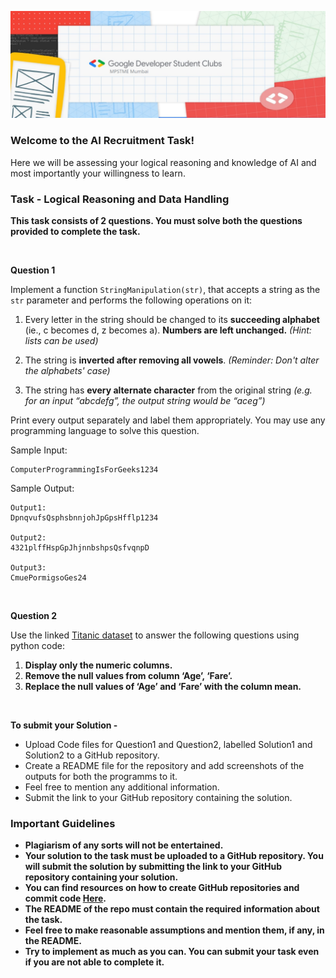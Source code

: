 ![](https://raw.githubusercontent.com/GDSC-NMIMS-MPSTME-Mumbai/AI-Recruitment-Task-22/main/GDSC%20MPSTME%20logo.png)
### Welcome to the AI Recruitment Task!

Here we will be assessing your logical reasoning and knowledge of AI and most importantly your willingness to learn. 

### Task - Logical Reasoning and Data Handling

**This task consists of 2 questions. You must solve both the questions provided to complete the task.**

<br/>

**Question 1**

Implement a function `StringManipulation(str)`, that accepts a string as the `str` parameter and performs the following operations on it:
   
   1. Every letter in the string should be changed to its **succeeding alphabet** (ie., c becomes d, z becomes a). **Numbers are left unchanged.** _(Hint: lists can be used)_

   2. The string is **inverted after removing all vowels**. _(Reminder: Don't alter the alphabets' case)_
   3. The string has **every alternate character** from the original string _(e.g. for an input “abcdefg”, the output string would be “aceg”)_
   
   Print every output separately and label them appropriately. You may use any programming language to solve this question.
   
   Sample Input:
   
    ComputerProgrammingIsForGeeks1234
    
   Sample Output:
   
    Output1:
    DpnqvufsQsphsbnnjohJpGpsHfflp1234
    
    Output2:
    4321plffHspGpJhjnnbshpsQsfvqnpD
    
    Output3:
    CmuePormigsoGes24

<br/>

**Question 2**

Use the linked [Titanic dataset]() to answer the following questions using python code:
   
   1. **Display only the numeric columns.**
   2. **Remove the null values from column ‘Age’, ‘Fare’.**
   3. **Replace the null values of ‘Age’ and ‘Fare’ with the column mean.**
   
<br/>

**To submit your Solution -**
- Upload Code files for Question1 and Question2, labelled Solution1 and Solution2 to a GitHub repository.
- Create a README file for the repository and add screenshots of the outputs for both the programms to it.
- Feel free to mention any additional information.
- Submit the link to your GitHub repository containing the solution.
   
### Important Guidelines
- **Plagiarism of any sorts will not be entertained.**
- **Your solution to the task must be uploaded to a GitHub repository. You will submit the solution by submitting the link to your GitHub repository containing your solution.**
- **You can find resources on how to create GitHub repositories and commit code [Here](https://rogerdudler.github.io/git-guide/).**
- **The README of the repo must contain the required information about the task.**
- **Feel free to make reasonable assumptions and mention them, if any, in the README.**
- **Try to implement as much as you can. You can submit your task even if you are not able to complete it.**
